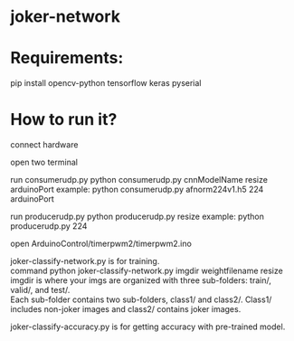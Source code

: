 # joker-network

# Requirements:
pip install opencv-python tensorflow keras pyserial

# How to run it?
connect hardware

open two terminal

run consumerudp.py
python consumerudp.py cnnModelName resize arduinoPort
example: python consumerudp.py afnorm224v1.h5 224 arduinoPort

run producerudp.py
python producerudp.py resize
example: python producerudp.py 224

open ArduinoControl/timerpwm2/timerpwm2.ino

joker-classify-network.py is for training.  
command python joker-classify-network.py imgdir weightfilename resize
imgdir is where your imgs are organized with three sub-folders: train/, valid/, and test/.  
Each sub-folder contains two sub-folders, class1/ and class2/. Class1/ includes non-joker images and class2/ contains joker images.

joker-classify-accuracy.py is for getting accuracy with pre-trained model.  
